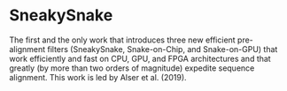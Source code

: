 # SneakySnake
The first and the only work that introduces three new efficient pre-alignment filters (SneakySnake, Snake-on-Chip, and Snake-on-GPU) that work efficiently and fast on CPU, GPU, and FPGA architectures and that greatly (by more than two orders of magnitude) expedite sequence alignment. This work is led by Alser et al. (2019).
